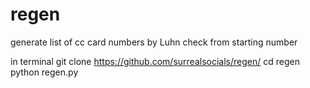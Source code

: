 # regen
generate list of cc card numbers by Luhn check from starting number

in terminal 
git clone https://github.com/surrealsocials/regen/
cd regen
python regen.py
